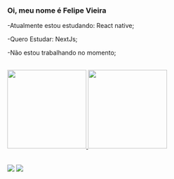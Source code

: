 ### Oi, meu nome é Felipe Vieira

-Atualmente estou estudando: React native;

-Quero Estudar: NextJs;

-Não estou trabalhando no momento;
<br /><br />

<div>
  <a href="https://github.com/Felipe6090">
  <img height="180em" src="https://github-readme-stats.vercel.app/api?username=Felipe6090&show_icons=true&theme=dark&include_all_commits=true&count_private=true"/>
  <img height="180em" src="https://github-readme-stats.vercel.app/api/top-langs/?username=Felipe6090&layout=compact&langs_count=7&theme=dark"/>
</div>
  <br /><br />
  <div> 
  <a href="https://instagram.com/felipevieira962" target="_blank"><img src="https://img.shields.io/badge/-Instagram-%23E4405F?style=for-the-badge&logo=instagram&logoColor=white" target="_blank"></a>
  <a href="https://www.linkedin.com/in/felipe-borges-vieira-817a41176/" target="_blank"><img src="https://img.shields.io/badge/-LinkedIn-%230077B5?style=for-the-badge&logo=linkedin&logoColor=white" target="_blank"></a> 
</div>
